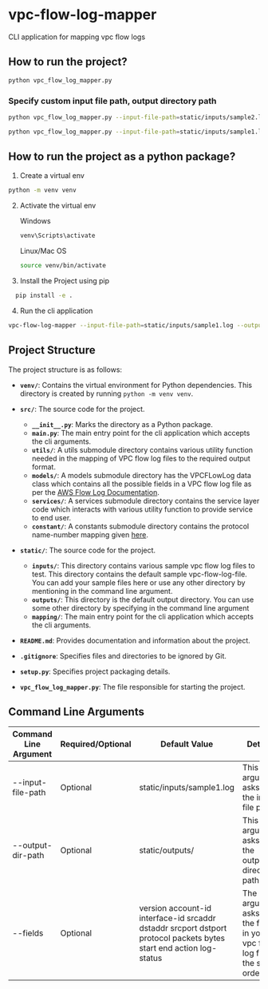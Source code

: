# vpc-flow-log-mapper
 CLI application for mapping vpc flow logs

## How to run the project?
```bash
python vpc_flow_log_mapper.py
```

  ### Specify custom input file path, output directory path
  ```bash
  python vpc_flow_log_mapper.py --input-file-path=static/inputs/sample2.log --output-dir-path=static/outputs/ --fields="dstport protocol packets bytes start end action log-status"
  ```

  ```bash
  python vpc_flow_log_mapper.py --input-file-path=static/inputs/sample1.log --output-dir-path=static/outputs/ --fields="version account-id interface-id srcaddr dstaddr srcport dstport protocol packets bytes start end action log-status"
  ```

## How to run the project as a python package?

1. Create a virtual env
```bash
python -m venv venv
```

2. Activate the virtual env

    Windows
    ```bash
    venv\Scripts\activate
    ```

    Linux/Mac OS
    ```bash
    source venv/bin/activate
    ```

3. Install the Project using pip
```bash
  pip install -e .
```

4. Run the cli application
```bash
vpc-flow-log-mapper --input-file-path=static/inputs/sample1.log --output-dir-path=static/outputs/ 
```


## Project Structure

The project structure is as follows:
- **`venv/`**: Contains the virtual environment for Python dependencies. This directory is created by running `python -m venv venv`.

- **`src/`**: The source code for the project.
  - **`__init__.py`**: Marks the directory as a Python package.
  - **`main.py`**: The main entry point for the cli application which accepts the cli arguments.
  - **`utils/`**: A utils submodule directory contains various utility function needed in the mapping of VPC flow log files to the required output format.
  - **`models/`**: A models submodule directory has the VPCFLowLog data class which contains all the possible fields in a VPC flow log file as per the [AWS Flow Log Documentation](https://docs.aws.amazon.com/vpc/latest/userguide/flow-log-records.html).
  - **`services/`**: A services submodule directory contains the service layer code which interacts with various utility function to provide service to end user.
  - **`constant/`**: A constants submodule directory contains the protocol name-number mapping given [here](https://www.iana.org/assignments/protocol-numbers/protocol-numbers.xhtml).

- **`static/`**: The source code for the project.
  - **`inputs/`**: This directory contains various sample vpc flow log files to test. This directory contains the default sample vpc-flow-log-file. You can add your sample files here or use any other directory by mentioning in the command line argument.
  - **`outputs/`**: This directory is the default output directory. You can use some other directory by specifying in the command line argument
  - **`mapping/`**: The main entry point for the cli application which accepts the cli arguments.

- **`README.md`**: Provides documentation and information about the project.

- **`.gitignore`**: Specifies files and directories to be ignored by Git.

- **`setup.py`**: Specifies project packaging details.

- **`vpc_flow_log_mapper.py`**: The file responsible for starting the project.

## Command Line Arguments

| Command Line Argument | Required/Optional | Default Value | Details |
|----------|----------|----------|----------|
| --input-file-path | Optional | static/inputs/sample1.log | This argument asks for the input file path |
| --output-dir-path | Optional | static/outputs/ | This argument asks for the output directory path |
| --fields | Optional | version account-id interface-id srcaddr dstaddr srcport dstport protocol packets bytes start end action log-status | The argument asks for the fields in your vpc flow log file in the same order |